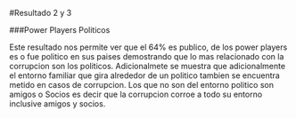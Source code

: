 #Resultado 2 y 3

###Power Players Politicos 

Este resultado nos permite ver que el 64% es publico, de los power players es o fue politico en sus paises demostrando que lo mas relacionado con la corrupcion son los politicos.
Adicionalmete se muestra que adicionalmente el entorno familiar que gira alrededor de un politico tambien se encuentra metido en casos de corrupcion.
Los que no son del entorno politico son amigos o Socios es decir que la corrupcion corroe a todo su entorno inclusive amigos y socios.




